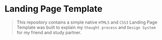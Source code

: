 # Landing Page Template
> This repository contains a simple native `HTML5` and `CSS3` Landing Page Template was built to explain my `thought process` and `Design System` for my friend and study partner.






